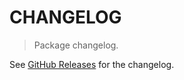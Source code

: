 # CHANGELOG

> Package changelog.

See [GitHub Releases](https://github.com/stdlib-js/console-log-each/releases) for the changelog.